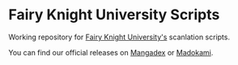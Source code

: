 # Fairy Knight University Scripts

Working repository for [Fairy Knight University's](https://mangadex.org/group/2751/fairy-knight-university) scanlation scripts.

You can find our official releases on [Mangadex](https://mangadex.org/) or [Madokami](https://manga.madokami.al/). 

